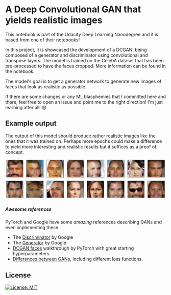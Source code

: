 # A Deep Convolutional GAN that yields realistic images

This notebook is part of the Udacity Deep Learning Nanodegree and it is based from one of their notebooks!

In this project, it is showcased the development of a DCGAN, being composed of a generator and discriminator using convolutional and transpose layers. The model is trained on the CelebA dataset that has been pre-processed to have the faces cropped. More information can be found in the notebook.

The model's goal is to get a generator network to generate new images of faces that look as realistic as possible.

If there are some changes or any ML blasphemies that I committed here and there, feel free to open an issue and point me to the right direction! I'm just learning after all! :smile:

## Example output
The output of this model should produce rather realistic images like the ones that it was trained on. Perhaps more epochs could make a difference to yield more interesting and realistic results but it suffices as a proof of concept.

![output example](assets/output.png)

##### Awesome references
PyTorch and Google have some *amazing* references describing GANs and even implementing these.
* The [Discriminator](https://developers.google.com/machine-learning/gan/discriminator) by Google
* The [Generator](https://developers.google.com/machine-learning/gan/generator) by Google
* [DCGAN faces](https://pytorch.org/tutorials/beginner/dcgan_faces_tutorial.html) walkthrough by PyTorch with great starting hyperparameters.
* [Differences between GANs](https://towardsdatascience.com/gan-objective-functions-gans-and-their-variations-ad77340bce3c), including different loss functions.

## License
[![License: MIT](https://img.shields.io/badge/license-MIT-green)](http://unlicense.org/)
